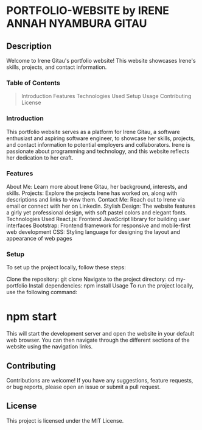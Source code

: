 # PORTFOLIO-WEBSITE by IRENE ANNAH NYAMBURA GITAU

## Description
Welcome to Irene Gitau's portfolio website! This website showcases Irene's skills, projects, and contact information.

### Table of Contents
> Introduction
> Features
> Technologies Used
> Setup
> Usage
> Contributing
> License

### Introduction
This portfolio website serves as a platform for Irene Gitau, a software enthusiast and aspiring software engineer, to showcase her skills, projects, and contact information to potential employers and collaborators. Irene is passionate about programming and technology, and this website reflects her dedication to her craft.

### Features
About Me: Learn more about Irene Gitau, her background, interests, and skills.
Projects: Explore the projects Irene has worked on, along with descriptions and links to view them.
Contact Me: Reach out to Irene via email or connect with her on LinkedIn.
Stylish Design: The website features a girly yet professional design, with soft pastel colors and elegant fonts.
Technologies Used
React.js: Frontend JavaScript library for building user interfaces
Bootstrap: Frontend framework for responsive and mobile-first web development
CSS: Styling language for designing the layout and appearance of web pages

### Setup
To set up the project locally, follow these steps:

Clone the repository: git clone <repository-url>
Navigate to the project directory: cd my-portfolio
Install dependencies: npm install
Usage
To run the project locally, use the following command:


# npm start
This will start the development server and open the website in your default web browser. You can then navigate through the different sections of the website using the navigation links.

## Contributing
Contributions are welcome! If you have any suggestions, feature requests, or bug reports, please open an issue or submit a pull request.

## License
This project is licensed under the MIT License.

